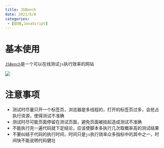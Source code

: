 ```yaml
---
title: JSBench
date: 2021/5/8
categories:
 - [前端,JavaScript]
---
```


# 基本使用

[`JSBench`](https://jsbench.me/)是一个可以在线测试`js`执行效率的网站

![](https://pic.imgdb.cn/item/60ebe6ef5132923bf8de76f4.png)

# 注意事项

- 测试时尽量只开一个标签页，浏览器是多线程的，打开的标签页过多，会抢占执行资源，使得测试不准确
- 测试时尽可能页面停留在测试页面，避免页面被挂起造成测试不准确
- 不能执行完一遍代码就下定结论，应该使脚本多执行几次取概率高的测试结果
- 不要纠结于代码的执行时间，时间只是`js`执行效率众多指标中的其中之一，时间快不能说明代码健壮

